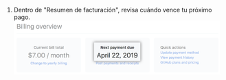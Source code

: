 1. Dentro de "Resumen de facturación", revisa cuándo vence tu próximo pago. ![Próxima fecha de facturación](/assets/images/help/billing/settings_billing_next_payment.png)
